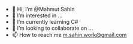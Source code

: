 - 👋 Hi, I’m @Mahmut Sahin
- 👀 I’m interested in ...
- 🌱 I’m currently learning C#
- 💞️ I’m looking to collaborate on ...
- 📫 How to reach me m.sahin.work@gmail.com

<!---
MahmutSahin46/MahmutSahin46 is a ✨ special ✨ repository because its `README.md` (this file) appears on your GitHub profile.
You can click the Preview link to take a look at your changes.
--->
